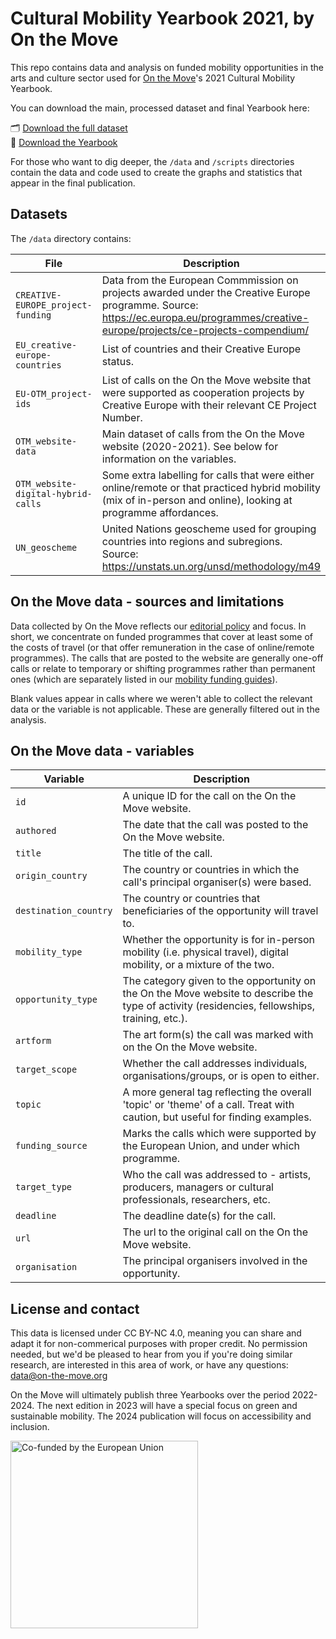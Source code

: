 # Cultural Mobility Yearbook 2021, by On the Move

This repo contains data and analysis on funded mobility opportunities in the arts and culture sector used for [On the Move](https://on-the-move.org)'s 2021 Cultural Mobility Yearbook.

You can download the main, processed dataset and final Yearbook here:

:card_index_dividers: [Download the full dataset](https://on-the-move.org/sites/default/files/library/2022-04/OTM_yearbook-2022-data_2022-04-19.xlsx)\
:blue_book: [Download the Yearbook](https://on-the-move.org/sites/default/files/library/2022-04/OTM_yearbook-2022.pdf) 

For those who want to dig deeper, the `/data` and `/scripts` directories contain the data and code used to create the graphs and statistics that appear in the final publication.

## Datasets

The `/data` directory contains:

| File      | Description |
| ------------- | ------------- |
| `CREATIVE-EUROPE_project-funding`  | Data from the European Commmission on projects awarded under the Creative Europe programme. Source: https://ec.europa.eu/programmes/creative-europe/projects/ce-projects-compendium/  |
| `EU_creative-europe-countries`  |  List of countries and their Creative Europe status. |
| `EU-OTM_project-ids`  | List of calls on the On the Move website that were supported as cooperation projects by Creative Europe with their relevant CE Project Number. |
| `OTM_website-data`  | Main dataset of calls from the On the Move website (2020-2021). See below for information on the variables.  |
| `OTM_website-digital-hybrid-calls`  | Some extra labelling for calls that were either online/remote or that practiced hybrid mobility (mix of in-person and online), looking at programme affordances.  |
| `UN_geoscheme`  | United Nations geoscheme used for grouping countries into regions and subregions. Source: https://unstats.un.org/unsd/methodology/m49 |

## On the Move data - sources and limitations

Data collected by On the Move reflects our [editorial policy](https://on-the-move.org/about/editorial-policy) and focus. In short, we concentrate on funded programmes that cover at least some of the costs of travel (or that offer remuneration in the case of online/remote programmes). The calls that are posted to the website are generally one-off calls or relate to temporary or shifting programmes rather than permanent ones (which are separately listed in our [mobility funding guides](https://on-the-move.org/funding)).

Blank values appear in calls where we weren't able to collect the relevant data or the variable is not applicable. These are generally filtered out in the analysis.

## On the Move data - variables

| Variable      | Description |
| ------------- | ------------- |
| `id`  | A unique ID for the call on the On the Move website.  |
| `authored`  | The date that the call was posted to the On the Move website.  |
| `title`  | The title of the call.  |
| `origin_country`  | The country or countries in which the call's principal organiser(s) were based. |
| `destination_country`  | The country or countries that beneficiaries of the opportunity will travel to.  |
| `mobility_type`  | Whether the opportunity is for in-person mobility (i.e. physical travel), digital mobility, or a mixture of the two.  |
| `opportunity_type`  | The category given to the opportunity on the On the Move website to describe the type of activity (residencies, fellowships, training, etc.).  |
| `artform`  | The art form(s) the call was marked with on the On the Move website.  |
| `target_scope`  | Whether the call addresses individuals, organisations/groups, or is open to either.   |
| `topic`  | A more general tag reflecting the overall 'topic' or 'theme' of a call. Treat with caution, but useful for finding examples.  |
| `funding_source`  | Marks the calls which were supported by the European Union, and under which programme.   |
| `target_type`  | Who the call was addressed to - artists, producers, managers or cultural professionals, researchers, etc.  |
| `deadline`  | The deadline date(s) for the call.  |
| `url`  | The url to the original call on the On the Move website.  |
| `organisation`  | The principal organisers involved in the opportunity.  |

## License and contact

This data is licensed under CC BY-NC 4.0, meaning you can share and adapt it for non-commerical purposes with proper credit. No permission needed, but we'd be pleased to hear from you if you're doing similar research, are interested in this area of work, or have any questions: data@on-the-move.org

On the Move will ultimately publish three Yearbooks over the period 2022-2024. The next edition in 2023 will have a special focus on green and sustainable mobility. The 2024 publication will focus on accessibility and inclusion.

<img src="https://ec.europa.eu/regional_policy/sources/information/logos_downloadcenter/eu_co_funded_en.jpg" width="300" height="auto" alt='Co-funded by the European Union'>